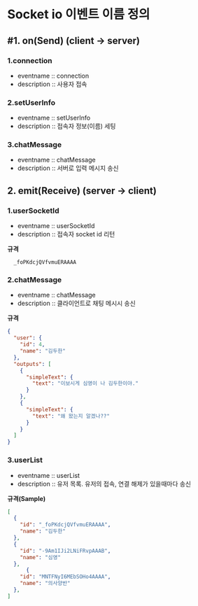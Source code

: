 # Socket io 이벤트 이름 정의


## #1. on(Send) (client -> server)

### 1.connection
* eventname :: connection 
* description :: 사용자 접속

### 2.setUserInfo
* eventname :: setUserInfo
* description :: 접속자 정보(이름) 세팅

### 3.chatMessage
* eventname :: chatMessage
* description :: 서버로 입력 메시지 송신

## 2. emit(Receive) (server -> client)

### 1.userSocketId
* eventname :: userSocketId
* description :: 접속자 socket id 리턴

**규격**
```string
  _foPKdcjQVfvmuERAAAA
```

### 2.chatMessage
* eventname :: chatMessage
* description :: 클라이언트로 채팅 메시시 송신

**규격**
```json
{
  "user": {
    "id": 4,
    "name": "김두한"
  },
  "outputs": [
    {
      "simpleText": {
        "text": "이보시게 심영이 나 김두한이야."
      }
    },
    {
      "simpleText": {
        "text": "왜 왔는지 알겠나??"
      }
    }
  ]
}
```

### 3.userList
* eventname :: userList
* description :: 유저 목록. 유저의 접속, 연결 해제가 있을때마다 송신

**규격(Sample)**
```json
[
  {
    "id": "_foPKdcjQVfvmuERAAAA",
    "name": "김두한"
  },
  {
    "id": "-9Am1IJi2LNiFRvpAAAB",
    "name": "심영"
  },
      {
    "id": "MNTFNyI6MEbSOHo4AAAA",
    "name": "의사양반"
  },    
]
```